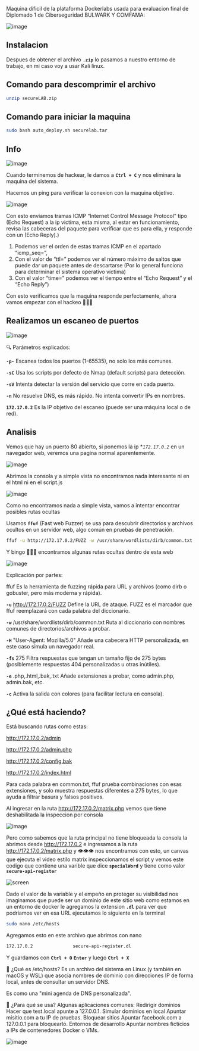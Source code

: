Maquina dificil de la plataforma Dockerlabs usada para evaluacion final de Diplomado 1 de Ciberseguridad BULWARK Y COMFAMA:

![image](https://github.com/user-attachments/assets/1afad8f1-e881-4eae-8ce2-450bd56d82d7)

## Instalacion
Despues de obtener el archivo **`.zip`** lo pasamos a nuestro entorno de trabajo, en mi caso voy a usar Kali linux.

## Comando para descomprimir el archivo
```bash
unzip secureLAB.zip
```

## Comando para iniciar la maquina
```bash
sudo bash auto_deploy.sh securelab.tar
```

## Info
![image](https://github.com/user-attachments/assets/fcf6915c-012f-4609-b348-060d058b5cc7)

Cuando terminemos de hackear, le damos a **`Ctrl + C`** y nos eliminara la maquina del sistema.

Hacemos un ping para verificar la conexion con la maquina objetivo.

![image](https://github.com/user-attachments/assets/a7c4c2ec-0308-479f-9334-1acdee3c0e00)

Con esto enviamos tramas ICMP “Internet Control Message Protocol” tipo (Echo Request) a la ip victima, esta misma, al estar en funcionamiento, revisa las cabeceras del paquete para verificar que es para ella, y responde con un (Echo Reply).)

1. Podemos ver el orden de estas tramas ICMP en el apartado “icmp_seq=”,
2. Con el valor de “ttl=” podemos ver el número máximo de saltos que puede dar un paquete antes de descartarse (Por lo general funciona para determinar el sistema operativo víctima)
3. Con el valor “time=” podemos ver el tiempo entre el “Echo Request” y el “Echo Reply”)

Con esto verificamos que la maquina responde perfectamente, ahora vamos empezar con el hackeo 👏👏👏

## Realizamos un escaneo de puertos
![image](https://github.com/user-attachments/assets/3a7de0a7-279e-4523-9eda-5db8e3ecbd2a)

🔍 Parámetros explicados:

**`-p-`**	    Escanea todos los puertos (1-65535), no solo los más comunes.

**`-sC`**	    Usa los scripts por defecto de Nmap (default scripts) para detección.

**`-sV`**	    Intenta detectar la versión del servicio que corre en cada puerto.

**`-n`**	    No resuelve DNS, es más rápido. No intenta convertir IPs en nombres.

**`172.17.0.2`**	Es la IP objetivo del escaneo (puede ser una máquina local o de red).

## Analisis

Vemos que hay un puerto 80 abierto, si ponemos la ip **`172.17.0.2`* en un navegador web, veremos una pagina normal aparentemente.

![image](https://github.com/user-attachments/assets/002e411f-627f-4a87-99bd-462f6163ebb3)

Abrimos la consola y a simple vista no encontramos nada interesante ni en el html ni en el script.js

![image](https://github.com/user-attachments/assets/35958cf3-7ede-4d12-9736-6e296276a53d)

Como no encontramos nada a simple vista, vamos a intentar encontrar posibles rutas ocultas

Usamos **`ffuf`** (Fast web Fuzzer) se usa para descubrir directorios y archivos ocultos en un servidor web, algo común en pruebas de penetración.
```bash
ffuf -u http://172.17.0.2/FUZZ -w /usr/share/wordlists/dirb/common.txt -H "User-Agent: Mozilla/5.0" -fs 275 -e .php,.html,.bak,.txt -c
```
Y bingo 🎉🎉🎉 encontramos algunas rutas ocultas dentro de esta web

![image](https://github.com/user-attachments/assets/8c4ec611-d885-4cd0-81f0-2e8cee193350)

Explicación por partes:

ffuf	Es la herramienta de fuzzing rápida para URL y archivos (como dirb o gobuster, pero más moderna y rápida).

**`-u`** http://172.17.0.2/FUZZ	Define la URL de ataque. FUZZ es el marcador que ffuf reemplazará con cada palabra del diccionario.

**`-w`** /usr/share/wordlists/dirb/common.txt	Ruta al diccionario con nombres comunes de directorios/archivos a probar.

**`-H`** "User-Agent: Mozilla/5.0"	Añade una cabecera HTTP personalizada, en este caso simula un navegador real.

**`-fs`** 275	Filtra respuestas que tengan un tamaño fijo de 275 bytes (posiblemente respuestas 404 personalizadas u otras inútiles).

**`-e`** .php,.html,.bak,.txt	Añade extensiones a probar, como admin.php, admin.bak, etc.

**`-c`**	Activa la salida con colores (para facilitar lectura en consola).

## ¿Qué está haciendo?

Está buscando rutas como estas:

http://172.17.0.2/admin

http://172.17.0.2/admin.php

http://172.17.0.2/config.bak

http://172.17.0.2/index.html

Para cada palabra en common.txt, ffuf prueba combinaciones con esas extensiones, y solo muestra respuestas diferentes a 275 bytes, lo que ayuda a filtrar basura y falsos positivos.

Al ingresar en la ruta http://172.17.0.2/matrix.php vemos que tiene deshabilitada la inspeccion por consola

![image](https://github.com/user-attachments/assets/3c13386b-4ec1-4736-acbd-907d3fa1213a)

Pero como sabemos que la ruta principal no tiene bloqueada la consola la abrimos desde http://172.17.0.2 e ingresamos a la ruta http://172.17.0.2/matrix.php y 👁️👁️👁️ nos encontramos con esto, un canvas que ejecuta el video estilo matrix inspeccionamos el script y vemos este codigo que contiene una varible que dice **`specialWord`** y tiene como valor **`secure-api-register`**

![screen](https://github.com/user-attachments/assets/f7d5a056-ba90-41cd-9ebb-7e9792ee6664)

Dado el valor de la variable y el empeño en proteger su visibilidad nos imaginamos que puede ser un dominio de este sitio web como estamos en un entorno de docker le agregamos la extension **`.dl`** para ver que podriamos ver en esa URL ejecutamos lo siguiente en la terminal

```bash
sudo nano /etc/hosts
```
Agregamos esto en este archivo que abrimos con nano
```bash
172.17.0.2               secure-api-register.dl
```
Y guardamos con **`Ctrl + O`** **`Enter`** y luego **`Ctrl + X`**

🧾 ¿Qué es /etc/hosts?
Es un archivo del sistema en Linux (y también en macOS y WSL) que asocia nombres de dominio con direcciones IP de forma local, antes de consultar un servidor DNS.

Es como una "mini agenda de DNS personalizada".

📌 ¿Para qué se usa?
Algunas aplicaciones comunes:
Redirigir dominios	Hacer que test.local apunte a 127.0.0.1.
Simular dominios en local	Apuntar misitio.com a tu IP de pruebas.
Bloquear sitios	Apuntar facebook.com a 127.0.0.1 para bloquearlo.
Entornos de desarrollo	Apuntar nombres ficticios a IPs de contenedores Docker o VMs.

![image](https://github.com/user-attachments/assets/10ffc1ad-3b56-487c-8660-b2034add0bb4)













